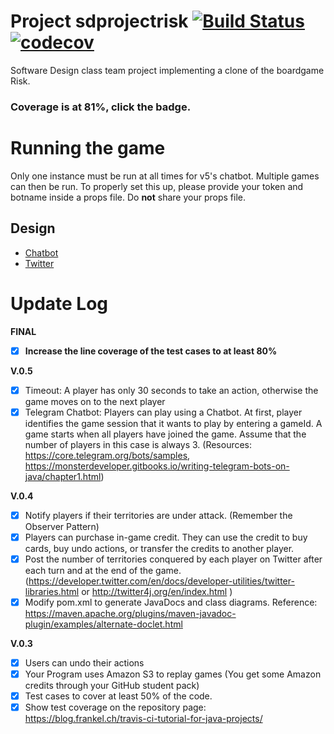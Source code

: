 # Project sdprojectrisk [![Build Status](https://travis-ci.com/aberinnj/sd_project.svg?branch=master)](https://travis-ci.com/aberinnj/sd_project) [![codecov](https://codecov.io/gh/aberinnj/sd_project/branch/master/graph/badge.svg)](https://codecov.io/gh/aberinnj/sd_project)

Software Design class team project implementing a clone of the boardgame Risk.
### Coverage is at 81%, click the badge.

# Running the game
Only one instance must be run at all times for v5's chatbot. Multiple games can then be run.
To properly set this up, please provide your token and botname inside a props file. Do __not__ share your props file.

## Design
* [Chatbot]()
* [Twitter]()


# Update Log
__FINAL__
- [X] __Increase the line coverage of the test cases to at least 80%__

__V.0.5__
- [X] Timeout: A player has only 30 seconds to take an action, otherwise the game moves on to the next player
- [X] Telegram Chatbot: Players can play using a Chatbot. At first, player identifies the game session that it wants to play by entering a gameId. A game starts when all players have joined the game. Assume that the number of players in this case is always 3. (Resources: https://core.telegram.org/bots/samples, https://monsterdeveloper.gitbooks.io/writing-telegram-bots-on-java/chapter1.html)

__V.0.4__
- [X] Notify players if their territories are under attack. (Remember the Observer Pattern)
- [X] Players can purchase in-game credit. They can use the credit to buy cards, buy undo actions, or transfer the credits to another player.
- [X] Post the number of territories conquered by each player on Twitter after each turn and at the end of the game. (https://developer.twitter.com/en/docs/developer-utilities/twitter-libraries.html or http://twitter4j.org/en/index.html )
- [X] Modify pom.xml to generate JavaDocs and class diagrams. Reference: https://maven.apache.org/plugins/maven-javadoc-plugin/examples/alternate-doclet.html

__V.0.3__
- [X] Users can undo their actions
- [X] Your Program uses Amazon S3 to replay games (You get some Amazon credits through your GitHub student pack)
- [X] Test cases to cover at least 50% of the code. 
- [X] Show test coverage on the repository page:
https://blog.frankel.ch/travis-ci-tutorial-for-java-projects/
